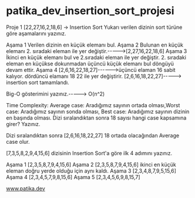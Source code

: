 # patika_dev_insertion_sort_projesi
Proje 1
[22,27,16,2,18,6] -> Insertion Sort
Yukarı verilen dizinin sort türüne göre aşamalarını yazınız.

Aşama 1 Verilen dizinin en küçük elemanı bul.
Aşama 2 Bulunan en küçük elemanı 2. sıradaki eleman ile yer değiştir.----->[2,27,16,22,18,6]
Aşama 3 İkinci en küçük elemanı bul ve 2.sıradaki eleman ile yer değiştir. 2. sıradaki eleman en küçükse dokunmadan üçüncü küçük elemanı bul döngüyü devam ettir.
Aşama 4 [2,6,16,22,18,27]------>üçüncü elaman 16 sabit kalıyor. dördüncü elamanı 18 22 ile yer değiştirir. [2,6,16,18,22,27]-----> insertion sort tamamlandı.

Big-O gösterimini yazınız.-----> O(n^2)

Time Complexity: Average case: Aradığımız sayının ortada olması,Worst case: Aradığımız sayının sonda olması, Best case: Aradığımız sayının dizinin en başında olması.
Dizi sıralandıktan sonra 18 sayısı hangi case kapsamına girer? Yazınız.

Dizi sıralandıktan sonra [2,6,16,18,22,27] 18 ortada olacağından Average case olur.

[7,3,5,8,2,9,4,15,6] dizisinin Insertion Sort'a göre ilk 4 adımını yazınız.

Aşama 1 [2,3,5,8,7,9,4,15,6]
Aşama 2 [2,3,5,8,7,9,4,15,6] ikinci en küçük eleman doğru yerde olduğu için aynı kaldı.
Aşama 3 [2,3,4,8,7,9,5,15,6]
Aşama 4 [2,3,4,5,7,9,8,15,6]
Aşama 5 [2,3,4,5,6,9,8,15,7]

www.patika.dev 
